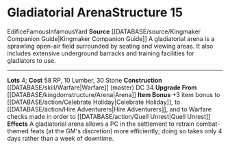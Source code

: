 ﻿---
cost: 58 RP, 10 Lumber, 30 Stone
id: '76'
level: '15'
name: Gladiatorial Arena
rarity: Common
source: '[[DATABASE/source/Kingmaker Companion Guide|Kingmaker Companion Guide]]'
trait:
- '[[DATABASE/trait/Edifice|Edifice]]'
- '[[DATABASE/trait/Famous|Famous]]'
- '[[DATABASE/trait/Infamous|Infamous]]'
- '[[DATABASE/trait/Yard|Yard]]'
type: Kingdom Structure

---
# Gladiatorial Arena<span class="item-type">Structure 15</span>

<span class="item-trait">Edifice</span><span class="item-trait">Famous</span><span class="item-trait">Infamous</span><span class="item-trait">Yard</span>
**Source** [[DATABASE/source/Kingmaker Companion Guide|Kingmaker Companion Guide]]
A gladiatorial arena is a sprawling open-air field surrounded by seating and viewing areas. It also includes extensive underground barracks and training facilities for gladiators to use.

---
**Lots** 4; **Cost** 58 RP, 10 Lumber, 30 Stone
**Construction** [[DATABASE/skill/Warfare|Warfare]] (master) DC 34
**Upgrade From** [[DATABASE/kingdomstructure/Arena|Arena]]
**Item Bonus** +3 item bonus to [[DATABASE/action/Celebrate Holiday|Celebrate Holiday]], to [[DATABASE/action/Hire Adventurers|Hire Adventurers]], and to Warfare checks made in order to [[DATABASE/action/Quell Unrest|Quell Unrest]]
**Effects** A gladiatorial arena allows a PC in the settlement to retrain combat-themed feats (at the GM's discretion) more efficiently; doing so takes only 4 days rather than a week of downtime.